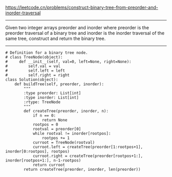 https://leetcode.cn/problems/construct-binary-tree-from-preorder-and-inorder-traversal
***
Given two integer arrays preorder and inorder where preorder is the preorder traversal of a binary tree and inorder is the inorder traversal of the same tree, construct and return the binary tree.
***
```
# Definition for a binary tree node.
# class TreeNode(object):
#     def __init__(self, val=0, left=None, right=None):
#         self.val = val
#         self.left = left
#         self.right = right
class Solution(object):
    def buildTree(self, preorder, inorder):
        """
        :type preorder: List[int]
        :type inorder: List[int]
        :rtype: TreeNode
        """
        def createTree(preorder, inorder, n):
            if n == 0:
                return None
            rootpos = 0
            rootval = preorder[0]
            while rootval != inorder[rootpos]:
                rootpos += 1
            curroot = TreeNode(rootval)
            curroot.left = createTree(preorder[1:rootpos+1], inorder[0:rootpos], rootpos)
            curroot.right = createTree(preorder[rootpos+1:], inorder[rootpos+1:], n-1-rootpos)
            return curroot
        return createTree(preorder, inorder, len(preorder))
            
